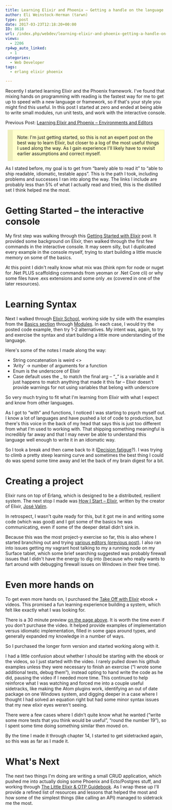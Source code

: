```yaml
---
title: Learning Elixir and Phoenix – Getting a handle on the language
author: Eli Weinstock-Herman (tarwn)
type: post
date: 2017-03-23T12:18:20+00:00
ID: 8618
url: /index.php/webdev/learning-elixir-and-phoenix-getting-a-handle-on-the-language/
views:
  - 2206
rp4wp_auto_linked:
  - 1
categories:
  - Web Developer
tags:
  - erlang elixir phoenix

---
```

Recently I started learning Elixir and the Phoenix framework. I've found that mixing hands on programming with reading is the fastest way for me to get up to speed with a new language or framework, so if that's your style you might find this useful. In this post I started at zero and ended at being able to write small modules, run unit tests, and work with the interactive console.

Previous Post: [Learning Elixir and Phoenix &#8211; Environments and Editors][1]

<div style="background-color: #FFFFCC; padding: 1em; margin: .5em; border: 1px solid #EEEEBB; border-left-width: 16px;">
  Note: I'm just getting started, so this is not an expert post on the best way to learn Elixir, but closer to a log of the most useful things I used along the way. As I gain experience I'll likely have to revisit earlier assumptions and correct myself.
</div>

As I stated before, my goal is to get from “barely able to read it” to “able to ship readable, idiomatic, testable apps”. This is the path I took, including problems and successes I ran into along the way. The links I include are probably less than 5% of what I actually read and tried, this is the distilled set I think helped me the most.

# Getting Started &#8211; the interactive console

My first step was walking through this [Getting Started with Elixir][2] post. It provided some background on Elixir, then walked through the first few commands in the interactive console. It may seem silly, but I duplicated every example in the console myself, trying to start building a little muscle memory on some of the basics.

At this point I didn't really know what mix was (think npm for node or nuget for .Net PLUS scaffolding commands from yeoman or .Net Core cli) or why some files have .exs extensions and some only .ex (covered in one of the later resources).

# Learning Syntax

Next I walked through [Elixir School][3], working side by side with the examples from the [Basics section][3] through [Modules][4]. In each case, I would try the posted code example, then try 1-2 alternatives. My intent was, again, to try and exercise the syntax and start building a little more understanding of the language.

Here's some of the notes I made along the way:

  * String concatenation is weird <>
  * &#8216;Arity' -> number of arguments for a function
  * Enum is the underscore of Elixir
  * Case default uses the _ to match the final arg &#8211; “_” is a variable and it just happens to match anything that made it this far &#8211; Elixir doesn't provide warnings for not using variables that belong with underscore

So very much trying to fit what I'm learning from Elixir with what I expect and know from other languages.

As I got to “with” and functions, I noticed I was starting to psych myself out. I know a lot of languages and have pushed a lot of code to production, but there's this voice in the back of my head that says this is just too different from what I'm used to working with. That shipping something meaningful is incredibly far away and that I may never be able to understand this language well enough to write it in an idiomatic way.

So I took a break and then came back to it ([Decision fatigue][5]?). I was trying to climb a pretty steep learning curve and sometimes the best thing I could do was spend some time away and let the back of my brain digest for a bit.

# Creating a project

Elixir runs on top of Erlang, which is designed to be a distributed, resilient system. The next stop I made was [How I Start &#8211; Elixir][6], written by the creator of Elixir, [José Valim][7].

In retrospect, I wasn't quite ready for this, but it got me in and writing some code (which was good) and I got some of the basics he was communicating, even if some of the deeper detail didn't sink in.

Because this was the most project-y exercise so far, this is also where I started branching out and trying [various editors (previous post)][1]. I also ran into issues getting my vagrant host talking to my a running node on my Surface tablet, which some brief searching suggested was probably firewall issues that I didn't have the energy to dig into (because who really wants to fart around with debugging firewall issues on Windows in their free time).

# Even more hands on

To get even more hands on, I purchased the [Take Off with Elixir][8] ebook + videos. This promised a fun learning experience building a system, which felt like exactly what I was looking for.

There is a 30 minute preview [on the page above][8]. It is worth the time even if you don't purchase the video. It helped provide examples of implementation versus idiomatic implementation, filled in some gaps around types, and generally expanded my knowledge in a number of ways.

So I purchased the longer form version and started working along with it. 

I had a little confusion about whether I should be starting with the ebook or the videos, so I just started with the video. I rarely pulled down his github examples unless they were necessary to finish an exercise (“I wrote some additional tests, debug them”), instead opting to hand write the code as he did, pausing the video if I needed more time. This continued to help reinforce what I was watching and forced me into a couple useful sidetracks, like making the Atom plugins work, identifying an out of date package on one Windows system, and digging deeper in a case where I thought I had solved an equation right but had some minor syntax issues that my new elixir eyes weren't seeing.

There were a few cases where I didn't quite know what he wanted (“write some more tests that you think would be useful”, “round the number 19”), so I spent some time doing something similar then moved on. 

By the time I made it through chapter 14, I started to get sidetracked again, so this was as far as I made it.

# What's Next

The next two things I'm doing are writing a small CRUD application, which pushed me into actually doing some Phoenix and Ecto/Postgres stuff, and working through [The Little Elixir & OTP Guidebook][9]. As I wrap these up I'll provide a refined list of resources and lessons that helped the most and how some of the simplest things (like calling an API) managed to sidetrack me the most.

 [1]: /index.php/webdev/learning-elixir-and-phoenix-environments-and-editors/
 [2]: http://culttt.com/2016/02/29/getting-started-with-elixir/
 [3]: http://elixirschool.com/lessons/basics/basics/
 [4]: http://elixirschool.com/lessons/basics/modules/
 [5]: https://www.fastcompany.com/3009641/quick-end-decision-fatigue-before-it-drains-your-productivity-reservoir
 [6]: http://howistart.org/posts/elixir/1/
 [7]: https://github.com/josevalim "José Valim on github"
 [8]: https://bigmachine.io/products/take-off-with-elixir/
 [9]: https://www.manning.com/books/the-little-elixir-and-otp-guidebook
